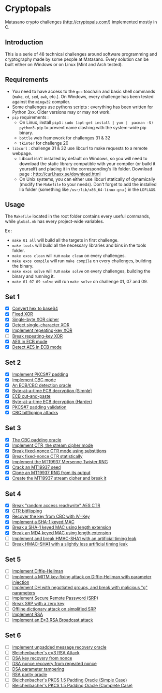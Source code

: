 # Cryptopals
Matasano crypto challenges (http://cryptopals.com/) implemented mostly in C.

## Introduction ##

This is a serie of 48 technical challenges around software programming and cryptography made by some people at Matasano. Every solution can be built either on Windows or on Linux (Mint and Arch tested).

## Requirements ##

* You need to have access to the `gcc` toochain and basic shell commands (`make`, `cd`, `sed`, `awk`, etc.). On Windows, every challenge has been tested against the `mingw32` compiler.
* Some challenges use pythons scripts : everything has been written for Python 3xx. Older versions may or may not work.
* `pip` requirements :
  * On Linux, install `pip3` : `sudo (apt-get install | yum |  pacman -S)  python3-pip` to prevent name clashing with the system-wide pip binary.
  * `bottle` web framework  for challenges 31 & 32
  * `tkinter` for challenge 20
* `libcurl` : challenge 31 & 32 use libcurl to make requests to a remote webpage.
  * Libcurl isn't installed by default on Windows, so you will need to download the static library compatible with your compiler (or build it yourself) and placing it in the corresponding's lib folder. Download page : http://curl.haxx.se/download.html
  * On Unix systems, you can either use libcurl statically of dynamically (modify the `Makefile` to your needs). Don't forget to add the installed lib folder (something like `/usr/lib/x86_64-linux-gnu` ) in the `LDFLAGS`.
  

## Usage ##

The `Makefile` located in the root folder contains every useful commands, while `global.mk` has every project-wide variables.

Ex :

* `make 01 all`  will build all the targets in first challenge.
* `make tools`   will build all the necessary libraries and bins in the tools folder.
* `make exos clean`  will run `make clean` on every challenges.
* `make exos compile`  will run `make compile` on every challenges, building the binary.
* `make exos solve`  will run `make solve` on every challenges, building the binary and running it.
* `make 01 07 09 solve`  will run `make solve` on challenge 01, 07 and 09.




## Set 1

  - [X] [Convert hex to base64](http://cryptopals.com/sets/1/challenges/1/)
  - [X] [Fixed XOR](http://cryptopals.com/sets/1/challenges/2/)
  - [X] [Single-byte XOR cipher](http://cryptopals.com/sets/1/challenges/3/)
  - [X] [Detect single-character XOR](http://cryptopals.com/sets/1/challenges/4/)
  - [X] [Implement repeating-key XOR](http://cryptopals.com/sets/1/challenges/5/)
  - [ ] [Break repeating-key XOR](http://cryptopals.com/sets/1/challenges/6/)
  - [X] [AES in ECB mode](http://cryptopals.com/sets/1/challenges/7/)
  - [X] [Detect AES in ECB mode](http://cryptopals.com/sets/1/challenges/8/)

## Set 2

  - [X] [Implement PKCS#7 padding](http://cryptopals.com/sets/2/challenges/9/)
  - [X] [Implement CBC mode](http://cryptopals.com/sets/2/challenges/10/)
  - [X] [An ECB/CBC detection oracle](http://cryptopals.com/sets/2/challenges/11/)
  - [X] [Byte-at-a-time ECB decryption (Simple)](http://cryptopals.com/sets/2/challenges/12/)
  - [X] [ECB cut-and-paste](http://cryptopals.com/sets/2/challenges/13/)
  - [X] [Byte-at-a-time ECB decryption (Harder)](http://cryptopals.com/sets/2/challenges/14/)
  - [X] [PKCS#7 padding validation](http://cryptopals.com/sets/2/challenges/15/)
  - [X] [CBC bitflipping attacks](http://cryptopals.com/sets/2/challenges/16/)

## Set 3

  - [X] [The CBC padding oracle](http://cryptopals.com/sets/3/challenges/17/)
  - [X] [Implement CTR, the stream cipher mode](http://cryptopals.com/sets/3/challenges/18/)
  - [X] [Break fixed-nonce CTR mode using substitions](http://cryptopals.com/sets/3/challenges/19/)
  - [X] [Break fixed-nonce CTR statistically](http://cryptopals.com/sets/3/challenges/20/)
  - [X] [Implement the MT19937 Mersenne Twister RNG](http://cryptopals.com/sets/3/challenges/21/)
  - [X] [Crack an MT19937 seed](http://cryptopals.com/sets/3/challenges/22/)
  - [X] [Clone an MT19937 RNG from its output](http://cryptopals.com/sets/3/challenges/23/)
  - [X] [Create the MT19937 stream cipher and break it](http://cryptopals.com/sets/3/challenges/24/)

## Set 4

  - [X] [Break "random access read/write" AES CTR](http://cryptopals.com/sets/4/challenges/25/)
  - [X] [CTR bitflipping](http://cryptopals.com/sets/4/challenges/26/)
  - [X] [Recover the key from CBC with IV=Key](http://cryptopals.com/sets/4/challenges/27/)
  - [X] [Implement a SHA-1 keyed MAC](http://cryptopals.com/sets/4/challenges/28/)
  - [X] [Break a SHA-1 keyed MAC using length extension](http://cryptopals.com/sets/4/challenges/29/)
  - [X] [Break an MD4 keyed MAC using length extension](http://cryptopals.com/sets/4/challenges/30/)
  - [ ] [Implement and break HMAC-SHA1 with an artificial timing leak](http://cryptopals.com/sets/4/challenges/31/)
  - [ ] [Break HMAC-SHA1 with a slightly less artificial timing leak](http://cryptopals.com/sets/4/challenges/32/)

## Set 5

  - [ ] [Implement Diffie-Hellman](http://cryptopals.com/sets/5/challenges/33)
  - [ ] [Implement a MITM key-fixing attack on Diffie-Hellman with parameter injection](http://cryptopals.com/sets/5/challenges/34)
  - [ ] [Implement DH with negotiated groups, and break with malicious "g" parameters](http://cryptopals.com/sets/5/challenges/35)
  - [ ] [Implement Secure Remote Password (SRP)](http://cryptopals.com/sets/5/challenges/36)
  - [ ] [Break SRP with a zero key](http://cryptopals.com/sets/5/challenges/37)
  - [ ] [Offline dictionary attack on simplified SRP](http://cryptopals.com/sets/5/challenges/38)
  - [ ] [Implement RSA](http://cryptopals.com/sets/5/challenges/39)
  - [ ] [Implement an E=3 RSA Broadcast attack](http://cryptopals.com/sets/5/challenges/40)

## Set 6

  - [ ] [Implement unpadded message recovery oracle](http://cryptopals.com/sets/6/challenges/41)
  - [ ] [Bleichenbacher's e=3 RSA Attack](http://cryptopals.com/sets/6/challenges/42)
  - [ ] [DSA key recovery from nonce](http://cryptopals.com/sets/6/challenges/43)
  - [ ] [DSA nonce recovery from repeated nonce](http://cryptopals.com/sets/6/challenges/44)
  - [ ] [DSA parameter tampering](http://cryptopals.com/sets/6/challenges/45)
  - [ ] [RSA parity oracle](http://cryptopals.com/sets/6/challenges/46)
  - [ ] [Bleichenbacher's PKCS 1.5 Padding Oracle (Simple Case)](http://cryptopals.com/sets/6/challenges/47)
  - [ ] [Bleichenbacher's PKCS 1.5 Padding Oracle (Complete Case)](http://cryptopals.com/sets/6/challenges/48)
